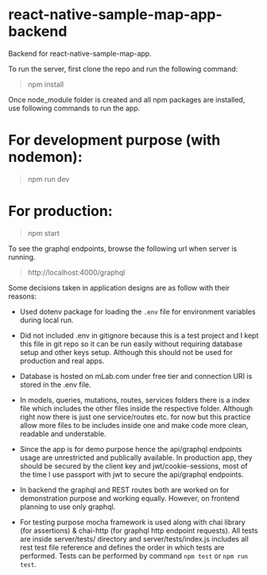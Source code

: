 # react-native-sample-map-app-backend

Backend for react-native-sample-map-app.

To run the server, first clone the repo and run the following command:

> npm install

Once node_module folder is created and all npm packages are installed, use following commands to run the app.

# For development purpose (with nodemon):

> npm run dev

# For production:

> npm start

To see the graphql endpoints, browse the following url when server is running.

> http://localhost:4000/graphql

Some decisions taken in application designs are as follow with their reasons:

- Used dotenv package for loading the `.env` file for environment variables during local run.

- Did not included .env in gitignore because this is a test project and I kept this file in git repo so it can be run easily without requiring database setup and other keys setup. Although this should not be used for production and real apps.

- Database is hosted on mLab.com under free tier and connection URI is stored in the .env file.

- In models, queries, mutations, routes, services folders there is a index file which includes the other files inside the respective folder. Although right now there is just one service/routes etc. for now but this practice allow more files to be includes inside one and make code more clean, readable and understable.

- Since the app is for demo purpose hence the api/graphql endpoints usage are unrestricted and publically available. In production app, they should be secured by the client key and jwt/cookie-sessions, most of the time I use passport with jwt to secure the api/graphql endpoints.

- In backend the graphql and REST routes both are worked on for demonstration purpose and working equally. However, on frontend planning to use only graphql.

- For testing purpose mocha framework is used along with chai library (for assertions) & chai-http (for graphql http endpoint requests). All tests are inside server/tests/ directory and server/tests/index.js includes all rest test file reference and defines the order in which tests are performed. Tests can be performed by command `npm test` or `npm run test`.

